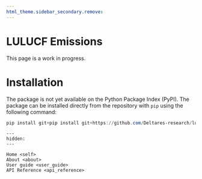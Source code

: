 ```yaml
---
html_theme.sidebar_secondary.remove:
---
```


# LULUCF Emissions

This page is a work in progress. 


# Installation

The package is not yet available on the Python Package Index (PyPI). The package can be installed directly from the repository with `pip` using the following command:

```powershell
pip install git+pip install git+https://github.com/Deltares-research/lulucf.git
```


```{toctree}
---
hidden:
---

Home <self>
About <about>
User guide <user_guide>
API Reference <api_reference>
```